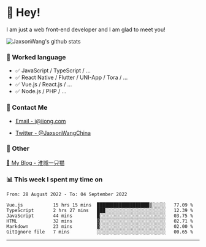 # 👋 Hey!

I am just a web front-end developer and I am glad to meet you!

![JaxsonWang's github stats](https://github-readme-stats.vercel.app/api?username=JaxsonWang&&show_icons=true&&title_color=1abc9c&&icon_color=1abc9c)


### 📝 Worked language

- ✅ JavaScript / TypeScript / ...
- ✅ React Native / Flutter / UNI-App / Tora / ...
- ✅ Vue.js / React.js / ...
- ✅ Node.js / PHP / ...

### 📮 Contact Me

- [Email - i@iiong.com](mailto:i@iiong.com)

- [Twitter - @JaxsonWangChina](https://twitter.com/JaxsonWangChina)

### 🤪 Other

[📌 My Blog - 淮城一只猫](https://iiong.com)

### 📊 This week I spent my time on

<!--START_SECTION:waka-->

```text
From: 28 August 2022 - To: 04 September 2022

Vue.js           15 hrs 15 mins  ███████████████████▒░░░░░   77.09 %
TypeScript       2 hrs 27 mins   ███░░░░░░░░░░░░░░░░░░░░░░   12.39 %
JavaScript       44 mins         █░░░░░░░░░░░░░░░░░░░░░░░░   03.75 %
HTML             32 mins         ▓░░░░░░░░░░░░░░░░░░░░░░░░   02.71 %
Markdown         23 mins         ▓░░░░░░░░░░░░░░░░░░░░░░░░   02.00 %
GitIgnore file   7 mins          ░░░░░░░░░░░░░░░░░░░░░░░░░   00.65 %
```

<!--END_SECTION:waka-->

---
